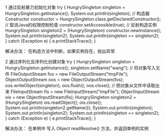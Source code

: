 1 通过反射暴力初始化对象
try {
    HungrySingleton singleton = HungrySingleton.getInstance();
    System.out.println(singleton); 
    // 构造器
    Constructor<HungrySingleton> constructor = HungrySingleton.class.getDeclaredConstructor();
    // 取消Java的权限控制检查
    constructor.setAccessible(true); 
    // 反射构造实例
    HungrySingleton singleton2 = (HungrySingleton) constructor.newInstance();
    System.out.println(singleton2);
    System.out.println(singleton == singleton2);
} catch (Exception e) {
    e.printStackTrace();
}

解决办法： 在构造方法中判断，如果实例存在，抛出异常

2 通过序列化反序列化创建对象 
try {
    HungrySingleton singleton = HungrySingleton.getInstance();
    singleton.setName("wang");
    // 将对象写入文件
    FileOutputStream fos = new FileOutputStream("tmpFile");
    ObjectOutputStream oos = new ObjectOutputStream(fos);
    oos.writeObject(singleton);
    oos.flush();
    oos.close(); 
     // 把对象从文件中读取出来
    FileInputStream fis = new FileInputStream("tmpFile");
    ObjectInputStream ois = new ObjectInputStream(fis);
    HungrySingleton singleton2 = (HungrySingleton) ois.readObject(); 
    ois.close();
    System.out.println(singleton2.getName());
    System.out.println(singleton);
    System.out.println(singleton2);
    System.out.println(singleton == singleton2); 
} catch (Exception e) {
    e.printStackTrace();
}

解决办法： 在单例中 写入 Object readResolve() 方法，并返回单例的实例